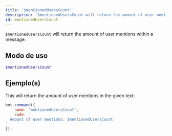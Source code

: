 ```yaml
---
title: '$mentionedUsersCount'
description: '$mentionedUsersCount will return the amount of user mentions within a message.'
id: mentionedUsersCount
---
```


`$mentionedUsersCount` will return the amount of user mentions within a message.

## Modo de uso

```php
$mentionedUsersCount
```

## Ejemplo(s)

This will return the amount of user mentions in the given text:

```javascript
bot.command({
    name: 'mentionedUsersCount',
    code: `
  Amount of user mentions: $mentionedUsersCount
`
});
```

